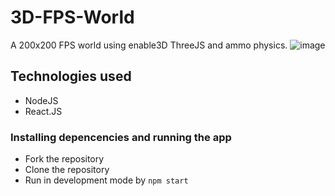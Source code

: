 # 3D-FPS-World

A 200x200 FPS world using enable3D ThreeJS and ammo physics.
![image](https://user-images.githubusercontent.com/65029559/136952964-29b943f6-85d6-4567-9196-256dfef87649.png)


## Technologies used
* NodeJS
* React.JS

### Installing depencencies and running the app
* Fork the repository
* Clone the repository
* Run in development mode by `npm start`

